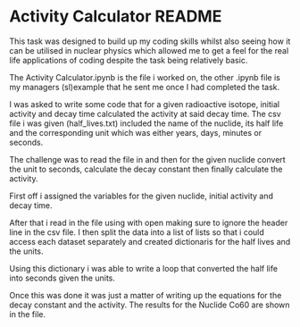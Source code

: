# Activity Calculator README
This task was designed to build up my coding skills whilst also seeing how it can be utilised in nuclear physics which allowed me to get a feel for the real life applications of coding despite the task being relatively basic.

The Activity Calculator.ipynb is the file i worked on, the other .ipynb file is my managers (sl)example that he sent me once I had completed the task.

I was asked to write some code that for a given radioactive isotope, initial activity and decay time calculated the activity at said decay time. The csv file i was given (half_lives.txt) included the name of the nuclide, its half life and the corresponding unit which was either years, days, minutes or seconds.

The challenge was to read the file in and then for the given nuclide convert the unit to seconds, calculate the decay constant then finally calculate the activity.

First off i assigned the variables for the given nuclide, initial activity and decay time. 

After that i read in the file using with open making sure to ignore the header line in the csv file. I then split the data into a list of lists so that i could access each dataset separately and created dictionaris for the half lives and the units.

Using this dictionary i was able to write a loop that converted the half life into seconds given the units. 

Once this was done it was just a matter of writing up the equations for the decay constant and the activity. The results for the Nuclide Co60 are shown in the file.

